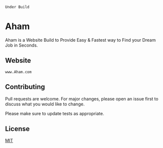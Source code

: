 ```
Under Build

```

# Aham

Aham is a Website Build to Provide Easy & Fastest way to Find your Dream Job in Seconds.

## Website

```
www.Aham.com
```




## Contributing
Pull requests are welcome. For major changes, please open an issue first to discuss what you would like to change.

Please make sure to update tests as appropriate.

## License
[MIT](https://choosealicense.com/licenses/mit/)
